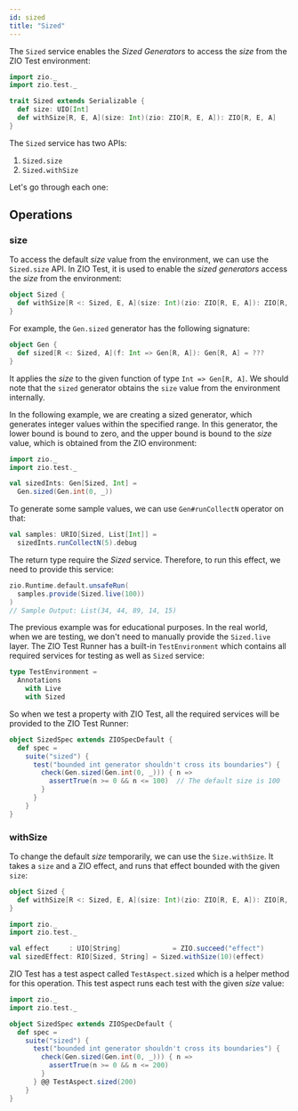 ```yaml
---
id: sized
title: "Sized"
---
```


The `Sized` service enables the _Sized Generators_ to access the _size_ from the ZIO Test environment:

```scala mdoc:invisible
import zio._
import zio.test._
```

```scala mdoc:compile-only
trait Sized extends Serializable {
  def size: UIO[Int]
  def withSize[R, E, A](size: Int)(zio: ZIO[R, E, A]): ZIO[R, E, A]
}
```

The `Sized` service has two APIs:
1. `Sized.size`
2. `Sized.withSize`

Let's go through each one:

## Operations

### size

To access the default _size_ value from the environment, we can use the `Sized.size` API. In ZIO Test, it is used to enable the _sized generators_ access the _size_ from the environment:


```scala mdoc:compile-only
object Sized {
  def withSize[R <: Sized, E, A](size: Int)(zio: ZIO[R, E, A]): ZIO[R, E, A] = ???
}
```

For example, the `Gen.sized` generator has the following signature:

```scala mdoc:compile-only
object Gen {
  def sized[R <: Sized, A](f: Int => Gen[R, A]): Gen[R, A] = ???
}
```

It applies the _size_ to the given function of type `Int => Gen[R, A]`. We should note that the `sized` generator obtains the `size` value from the environment internally.

In the following example, we are creating a sized generator, which generates integer values within the specified range. In this generator, the lower bound is bound to zero, and the upper bound is bound to the _size_ value, which is obtained from the ZIO environment:

```scala mdoc:silent:nest
import zio._
import zio.test._

val sizedInts: Gen[Sized, Int] = 
  Gen.sized(Gen.int(0, _))
```

To generate some sample values, we can use `Gen#runCollectN` operator on that:

```scala mdoc:silent:nest
val samples: URIO[Sized, List[Int]] = 
  sizedInts.runCollectN(5).debug
```

The return type require the _Sized_ service. Therefore, to run this effect, we need to provide this service:

```scala mdoc:silent:nest
zio.Runtime.default.unsafeRun(
  samples.provide(Sized.live(100)) 
)
// Sample Output: List(34, 44, 89, 14, 15)
```

The previous example was for educational purposes. In the real world, when we are testing, we don't need to manually provide the `Sized.live` layer. The ZIO Test Runner has a built-in `TestEnvironment` which contains all required services for testing as well as `Sized` service:

```scala mdoc:compile-only
type TestEnvironment =
  Annotations
    with Live
    with Sized
```

So when we test a property with ZIO Test, all the required services will be provided to the ZIO Test Runner:

```scala mdoc:compile-only
object SizedSpec extends ZIOSpecDefault {
  def spec =
    suite("sized") {
      test("bounded int generator shouldn't cross its boundaries") {
        check(Gen.sized(Gen.int(0, _))) { n =>
          assertTrue(n >= 0 && n <= 100)  // The default size is 100
        }
      }
    }
}
```

### withSize

To change the default _size_ temporarily, we can use the `Size.withSize`. It takes a `size` and a ZIO effect, and runs that effect bounded with the given `size`:

```scala mdoc:compile-only
object Sized {
  def withSize[R <: Sized, E, A](size: Int)(zio: ZIO[R, E, A]): ZIO[R, E, A] = ???
}
```

```scala mdoc:compile-only
import zio._
import zio.test._

val effect     : UIO[String]             = ZIO.succeed("effect")
val sizedEffect: RIO[Sized, String] = Sized.withSize(10)(effect)
```

ZIO Test has a test aspect called `TestAspect.sized` which is a helper method for this operation. This test aspect runs each test with the given _size_ value:

```scala mdoc:compile-only
import zio._
import zio.test._

object SizedSpec extends ZIOSpecDefault {
  def spec =
    suite("sized") {
      test("bounded int generator shouldn't cross its boundaries") {
        check(Gen.sized(Gen.int(0, _))) { n =>
          assertTrue(n >= 0 && n <= 200)
        }
      } @@ TestAspect.sized(200)
    }
}
```
